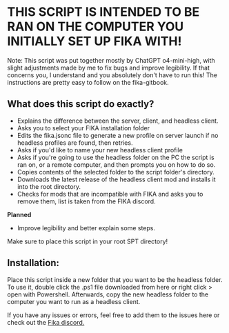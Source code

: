 # **THIS SCRIPT IS INTENDED TO BE RAN ON THE COMPUTER YOU INITIALLY SET UP FIKA WITH!**   

Note: This script was put together mostly by ChatGPT o4-mini-high, with slight adjustments made by me to fix bugs and improve legibility. If that concerns you, I understand and you absolutely don't have to run this! The instructions are pretty easy to follow on the fika-gitbook.

## What does this script do exactly?
- Explains the difference between the server, client, and headless client.
- Asks you to select your FIKA installation folder
- Edits the fika.jsonc file to generate a new profile on server launch if no headless profiles are found, then retries.
- Asks if you'd like to name your new headless client profile
- Asks if you're going to use the headless folder on the PC the script is ran on, or a remote computer, and then prompts you on how to do so. 
- Copies contents of the selected folder to the script folder's directory.
- Downloads the latest release of the headless client mod and installs it into the root directory.
- Checks for mods that are incompatible with FIKA and asks you to remove them, list is taken from the FIKA discord.

**Planned**
- Improve legibility and better explain some steps.

  
Make sure to place this script in your root SPT directory!

## Installation: 
Place this script inside a new folder that you want to be the headless folder.
To use it, double click the .ps1 file downloaded from here or right click > open with Powershell. 
Afterwards, copy the new headless folder to the computer you want to run as a headless client.  

If you have any issues or errors, feel free to add them to the issues here or check out the [Fika discord.](https://discord.gg/project-fika)
